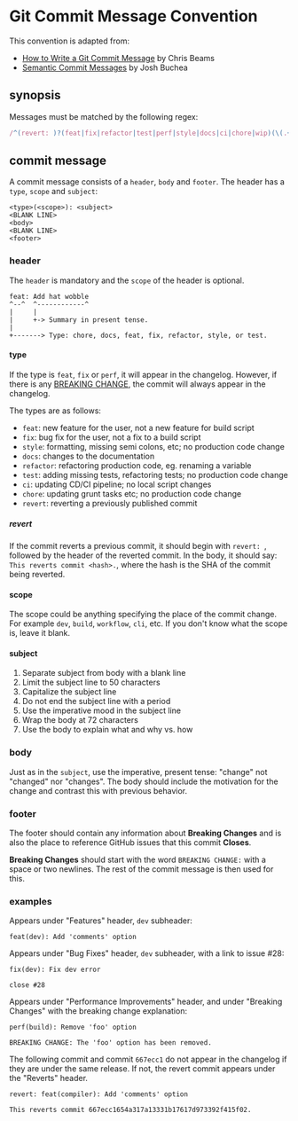 # Git Commit Message Convention

This convention is adapted from:

- [How to Write a Git Commit Message](https://cbea.ms/git-commit/) by Chris Beams
- [Semantic Commit Messages](https://gist.github.com/joshbuchea/6f47e86d2510bce28f8e7f42ae84c716) by Josh Buchea

## synopsis

Messages must be matched by the following regex:

<!-- prettier-ignore -->
```js
/^(revert: )?(feat|fix|refactor|test|perf|style|docs|ci|chore|wip)(\(.+\))?: [A-Z].{1,49}/
```

## commit message

A commit message consists of a `header`, `body` and `footer`. The header has a `type`, `scope` and `subject`:

```
<type>(<scope>): <subject>
<BLANK LINE>
<body>
<BLANK LINE>
<footer>
```

### header

The `header` is mandatory and the `scope` of the header is optional.

```
feat: Add hat wobble
^--^  ^------------^
|     |
|     +-> Summary in present tense.
|
+-------> Type: chore, docs, feat, fix, refactor, style, or test.
```

#### type

If the type is `feat`, `fix` or `perf`, it will appear in the changelog. However, if there is any [BREAKING CHANGE](#footer), the commit will always appear in the changelog.

The types are as follows:

- `feat`: new feature for the user, not a new feature for build script
- `fix`: bug fix for the user, not a fix to a build script
- `style`: formatting, missing semi colons, etc; no production code change
- `docs`: changes to the documentation
- `refactor`: refactoring production code, eg. renaming a variable
- `test`: adding missing tests, refactoring tests; no production code change
- `ci`: updating CD/CI pipeline; no local script changes
- `chore`: updating grunt tasks etc; no production code change
- `revert`: reverting a previously published commit

##### revert

If the commit reverts a previous commit, it should begin with `revert: `, followed by the header of the reverted commit. In the body, it should say: `This reverts commit <hash>.`, where the hash is the SHA of the commit being reverted.

#### scope

The scope could be anything specifying the place of the commit change. For example `dev`, `build`, `workflow`, `cli`, etc. If you don't know what the scope is, leave it blank.

#### subject

1. Separate subject from body with a blank line
1. Limit the subject line to 50 characters
1. Capitalize the subject line
1. Do not end the subject line with a period
1. Use the imperative mood in the subject line
1. Wrap the body at 72 characters
1. Use the body to explain what and why vs. how

### body

Just as in the `subject`, use the imperative, present tense: "change" not "changed" nor "changes".
The body should include the motivation for the change and contrast this with previous behavior.

### footer

The footer should contain any information about **Breaking Changes** and is also the place to
reference GitHub issues that this commit **Closes**.

**Breaking Changes** should start with the word `BREAKING CHANGE:` with a space or two newlines. The rest of the commit message is then used for this.

### examples

Appears under "Features" header, `dev` subheader:

```
feat(dev): Add 'comments' option
```

Appears under "Bug Fixes" header, `dev` subheader, with a link to issue #28:

```
fix(dev): Fix dev error

close #28
```

Appears under "Performance Improvements" header, and under "Breaking Changes" with the breaking change explanation:

```
perf(build): Remove 'foo' option

BREAKING CHANGE: The 'foo' option has been removed.
```

The following commit and commit `667ecc1` do not appear in the changelog if they are under the same release. If not, the revert commit appears under the "Reverts" header.

```
revert: feat(compiler): Add 'comments' option

This reverts commit 667ecc1654a317a13331b17617d973392f415f02.
```
